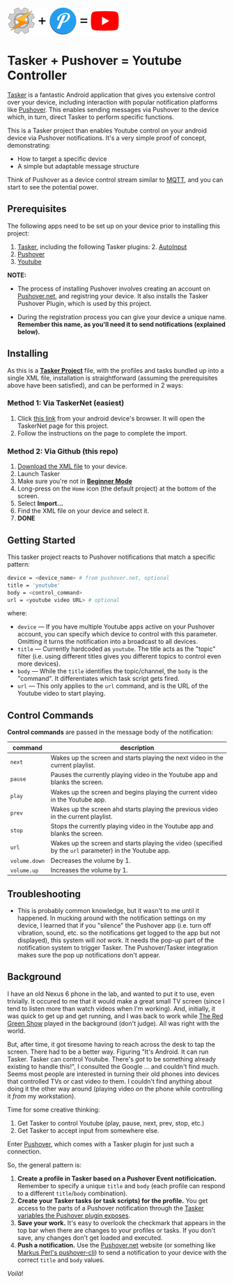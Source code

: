 ![Tasker](./.images/tasker.png) ![](./.images/plus.png) ![Pushover](./.images/pushover.png) ![](./.images/equals.png) ![Youtube](./.images/youtube.png)

# Tasker + Pushover = Youtube Controller

[Tasker][1] is a fantastic Android application that gives you extensive control over your device, including interaction with popular notification platforms like [Pushover][2].  This enables sending messages via Pushover to the device which, in turn, direct Tasker to perform specific functions.

This is a Tasker project than enables Youtube control on your android device via Pushover notifications.  It's a very simple proof of concept, demonstrating:

* How to target a specific device
* A simple but adaptable message structure

Think of Pushover as a device control stream similar to [MQTT][3], and you can start to see the potential power.

## Prerequisites

The following apps need to be set up on your device prior to installing this project:

1. [Tasker][10], including the following Tasker plugins:
   2. [AutoInput][15]
3. [Pushover][11]
4. [Youtube][12]

**NOTE:**

* The process of installing Pushover involves creating an account on [Pushover.net][2], and registring your device.  It also installs the Tasker Pushover Plugin, which is used by this project.

* During the registration process you can give your device a unique name.  **Remember this name, as you'll need it to send notifications (explained below).**

## Installing

As this is a [**Tasker Project**][20] file, with the profiles and tasks bundled up into a single XML file, installation is straightforward (assuming the prerequisites above have been satisfied), and can be performed in 2 ways:

### Method 1:  Via TaskerNet (easiest)

1. Click [this link][100] from your android device's browser.  It will open the TaskerNet page for this project.
2. Follow the instructions on the page to complete the import.

### Method 2:  Via Github (this repo)

1. [Download the XML file][21] to your device.
2. Launch Tasker
3. Make sure you're not in [**Beginner Mode**][22]
4. Long-press on the `Home` icon (the default project) at the bottom of the screen.
5. Select **Import...**
6. Find the XML file on your device and select it.
7. **DONE**

## Getting Started

This tasker project reacts to Pushover notifications that match a specific pattern:

```sh
device = <device_name> # from pushover.net, optional
title = 'youtube'
body = <control_command>
url = <youtube video URL> # optional
```

where:

* `device` &mdash; If you have multiple Youtube apps active on your Pushover account, you can specify which device to control with this parameter.  Omitting it turns the notification into a broadcast to all devices.
* `title` &mdash; Currently hardcoded as `youtube`.  The title acts as the "topic" filter (i.e. using different titles gives you different topics to control even more devices).
* `body` &mdash; While the `title` identifies the topic/channel, the `body` is the "command".  It differentiates which task script gets fired.
* `url` &mdash; This only applies to the `url` command, and is the URL of the Youtube video to start playing.

## Control Commands

**Control commands** are passed in the message body of the notification:

| command | description |
| ------- | ----------- |
| `next` | Wakes up the screen and starts playing the next video in the current playlist. |
| `pause` | Pauses the currently playing video in the Youtube app and blanks the screen. |
| `play` | Wakes up the screen and begins playing the current video in the Youtube app. |
| `prev` | Wakes up the screen ahd starts playing the previous video in the current playlist. |
| `stop` | Stops the currently playing video in the Youtube app and blanks the screen. |
| `url` | Wakes up the screen and starts playing the video (specified by the `url` parameter) in the Youtube app. |
| `volume.down` | Decreases the volume by 1. |
| `volume.up` | Increases the volume by 1. |


## Troubleshooting

* This is probably common knowledge, but it wasn't to me until it happened.  In mucking around with the notification settings on my device, I learned that if you "silence" the Pushover app (i.e. turn off vibration, sound, etc. so the notifications get logged to the app but not displayed), this system will _not_ work.  It needs the pop-up part of the notification system to trigger Tasker.  The Pushover/Tasker integration makes sure the pop up notifications don't appear.


## Background

I have an old Nexus 6 phone in the lab, and wanted to put it to use, even trivially.  It occured to me that it would make a great small TV screen (since I tend to listen more than watch videos when I'm working).  And, initially, it was quick to get up and get running, and I was back to work while [The Red Green Show][50] played in the background (don't judge).  All was right with the world.

But, after time, it got tiresome having to reach across the desk to tap the screen.  There had to be a better way.  Figuring "It's Android. It can run Tasker.  Tasker can control Youtube.  There's _got_ to be something already existing to handle this!", I consulted the Google ... and couldn't find much.  Seems most people are interested in turning their old phones into devices that controlled TVs or cast video _to_ them.  I couldn't find anything about doing it the other way around (playing video _on_ the phone while controlling it _from_ my workstation).

Time for some creative thinking:

1. Get Tasker to control Youtube (play, pause, next, prev, stop, etc.)
2. Get Tasker to accept input from somewhere else.

Enter [Pushover][2], which comes with a Tasker plugin for just such a connection.

So, the general pattern is:

1. **Create a profile in Tasker based on a Pushover Event notificication.**  Remember to specify a unique `title` and `body` (each profile can respond to a different `title`/`body` combination).
1. **Create your Tasker tasks (or task scripts) for the profile.**  You get access to the parts of a Pushover notification through the [Tasker variables the Pushover plugin exposes][30].
1. **Save your work.**  It's easy to overlook the checkmark that appears in the top bar when there are changes to your profiles or tasks.  If you don't save, any changes don't get loaded and executed.
1. **Push a notification.**  Use the [Pushover.net][2] website (or something like [Markus Perl's pushover-cli][40]) to send a notification to your device with the correct `title` and `body` values.

*Voil&agrave;*!


[1]: https://tasker.joaoapps.com/
[2]: https://pushover.net/
[3]: http://mqtt.org/

[10]: https://play.google.com/store/apps/details?id=net.dinglisch.android.taskerm
[11]: https://play.google.com/store/apps/details?id=net.superblock.pushover
[12]: https://play.google.com/store/apps/details?id=com.google.android.youtube

[15]: https://play.google.com/store/apps/details?id=com.joaomgcd.autoinput

[20]: https://tasker.joaoapps.com/userguide/en/activity_main.html#projects
[21]: https://raw.githubusercontent.com/ScottJWalter/tasker-youtube/master/Youtube.prj.xml
[22]: https://tasker.joaoapps.com/userguide/en/beginner.html

[30]: https://support.pushover.net/i20-using-pushover-message-variables-in-tasker

[40]: https://github.com/markus-perl/pushover-cli

[50]: https://www.youtube.com/watch?v=FUXPuYZ4DEQ&list=PLB90DDA45E8C2EF45

[100]: https://taskernet.com/shares/?user=AS35m8lCND4aKgub4jqkiizlsYO7piFwEGbhUrPJjAPSZaWK%2FXh4FrTyT9hN40yI7hG%2F&id=Project%3AYoutube